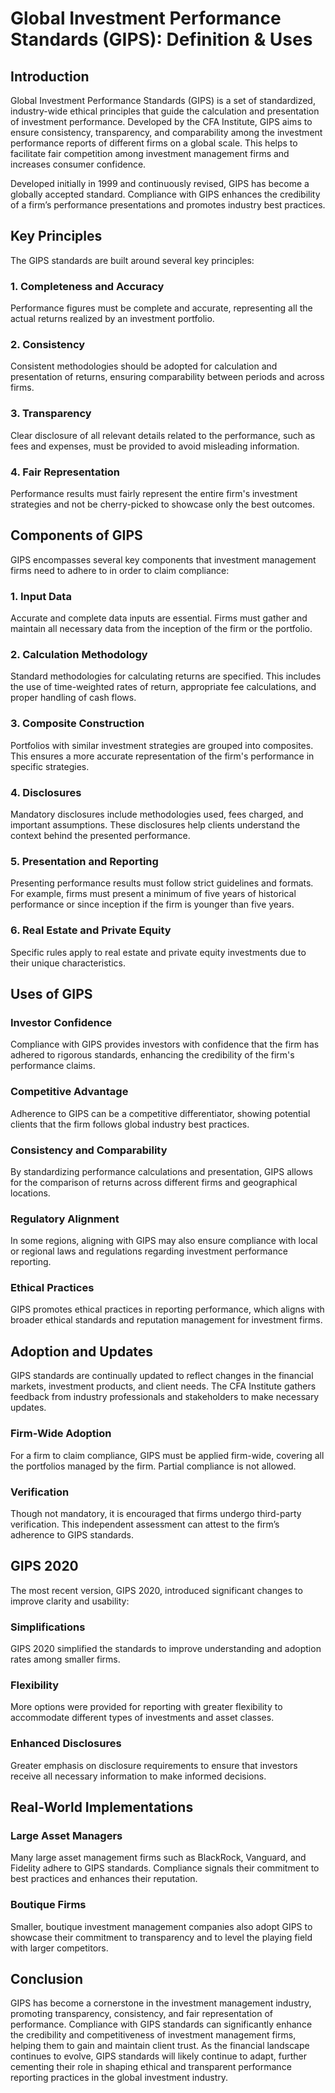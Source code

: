 # Global Investment Performance Standards (GIPS): Definition & Uses

## Introduction
Global Investment Performance Standards (GIPS) is a set of standardized, industry-wide ethical principles that guide the calculation and presentation of investment performance. Developed by the CFA Institute, GIPS aims to ensure consistency, transparency, and comparability among the investment performance reports of different firms on a global scale. This helps to facilitate fair competition among investment management firms and increases consumer confidence.

Developed initially in 1999 and continuously revised, GIPS has become a globally accepted standard. Compliance with GIPS enhances the credibility of a firm’s performance presentations and promotes industry best practices.

## Key Principles
The GIPS standards are built around several key principles:

### 1. Completeness and Accuracy
Performance figures must be complete and accurate, representing all the actual returns realized by an investment portfolio. 

### 2. Consistency
Consistent methodologies should be adopted for calculation and presentation of returns, ensuring comparability between periods and across firms.

### 3. Transparency
Clear disclosure of all relevant details related to the performance, such as fees and expenses, must be provided to avoid misleading information.

### 4. Fair Representation
Performance results must fairly represent the entire firm's investment strategies and not be cherry-picked to showcase only the best outcomes.

## Components of GIPS
GIPS encompasses several key components that investment management firms need to adhere to in order to claim compliance:

### 1. Input Data
Accurate and complete data inputs are essential. Firms must gather and maintain all necessary data from the inception of the firm or the portfolio.

### 2. Calculation Methodology
Standard methodologies for calculating returns are specified. This includes the use of time-weighted rates of return, appropriate fee calculations, and proper handling of cash flows.

### 3. Composite Construction
Portfolios with similar investment strategies are grouped into composites. This ensures a more accurate representation of the firm's performance in specific strategies.

### 4. Disclosures
Mandatory disclosures include methodologies used, fees charged, and important assumptions. These disclosures help clients understand the context behind the presented performance.

### 5. Presentation and Reporting
Presenting performance results must follow strict guidelines and formats. For example, firms must present a minimum of five years of historical performance or since inception if the firm is younger than five years.

### 6. Real Estate and Private Equity
Specific rules apply to real estate and private equity investments due to their unique characteristics.

## Uses of GIPS
### Investor Confidence
Compliance with GIPS provides investors with confidence that the firm has adhered to rigorous standards, enhancing the credibility of the firm's performance claims.

### Competitive Advantage
Adherence to GIPS can be a competitive differentiator, showing potential clients that the firm follows global industry best practices.

### Consistency and Comparability
By standardizing performance calculations and presentation, GIPS allows for the comparison of returns across different firms and geographical locations.

### Regulatory Alignment
In some regions, aligning with GIPS may also ensure compliance with local or regional laws and regulations regarding investment performance reporting.

### Ethical Practices
GIPS promotes ethical practices in reporting performance, which aligns with broader ethical standards and reputation management for investment firms.

## Adoption and Updates
GIPS standards are continually updated to reflect changes in the financial markets, investment products, and client needs. The CFA Institute gathers feedback from industry professionals and stakeholders to make necessary updates.

### Firm-Wide Adoption
For a firm to claim compliance, GIPS must be applied firm-wide, covering all the portfolios managed by the firm. Partial compliance is not allowed.

### Verification
Though not mandatory, it is encouraged that firms undergo third-party verification. This independent assessment can attest to the firm’s adherence to GIPS standards.

## GIPS 2020
The most recent version, GIPS 2020, introduced significant changes to improve clarity and usability:

### Simplifications
GIPS 2020 simplified the standards to improve understanding and adoption rates among smaller firms.

### Flexibility
More options were provided for reporting with greater flexibility to accommodate different types of investments and asset classes.

### Enhanced Disclosures
Greater emphasis on disclosure requirements to ensure that investors receive all necessary information to make informed decisions.

## Real-World Implementations
### Large Asset Managers
Many large asset management firms such as BlackRock, Vanguard, and Fidelity adhere to GIPS standards. Compliance signals their commitment to best practices and enhances their reputation.

### Boutique Firms
Smaller, boutique investment management companies also adopt GIPS to showcase their commitment to transparency and to level the playing field with larger competitors.

## Conclusion
GIPS has become a cornerstone in the investment management industry, promoting transparency, consistency, and fair representation of performance. Compliance with GIPS standards can significantly enhance the credibility and competitiveness of investment management firms, helping them to gain and maintain client trust. As the financial landscape continues to evolve, GIPS standards will likely continue to adapt, further cementing their role in shaping ethical and transparent performance reporting practices in the global investment industry.